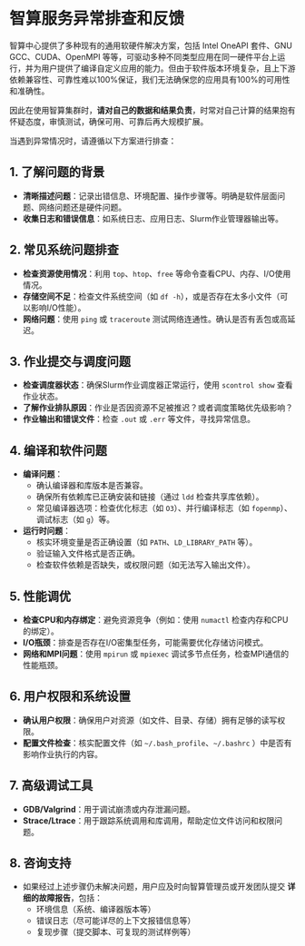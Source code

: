 # 智算服务异常排查和反馈

智算中心提供了多种现有的通用软硬件解决方案，包括 Intel OneAPI 套件、GNU GCC、CUDA、OpenMPI 等等，可驱动多种不同类型应用在同一硬件平台上运行，并为用户提供了编译自定义应用的能力。但由于软件版本环境复杂，且上下游依赖兼容性、可靠性难以100%保证，我们无法确保您的应用具有100%的可用性和准确性。

因此在使用智算集群时，**请对自己的数据和结果负责**，时常对自己计算的结果抱有怀疑态度，审慎测试，确保可用、可靠后再大规模扩展。

当遇到异常情况时，请遵循以下方案进行排查：

## 1. 了解问题的背景

- **清晰描述问题**：记录出错信息、环境配置、操作步骤等。明确是软件层面问题、网络问题还是硬件问题。
- **收集日志和错误信息**：如系统日志、应用日志、Slurm作业管理器输出等。

## 2. 常见系统问题排查

- **检查资源使用情况**：利用 `top`、`htop`、`free` 等命令查看CPU、内存、I/O使用情况。
- **存储空间不足**：检查文件系统空间（如 `df -h`），或是否存在太多小文件（可以影响I/O性能）。
- **网络问题**：使用 `ping` 或 `traceroute` 测试网络连通性。确认是否有丢包或高延迟。

## 3. 作业提交与调度问题

- **检查调度器状态**：确保Slurm作业调度器正常运行，使用 `scontrol show` 查看作业状态。
- **了解作业排队原因**：作业是否因资源不足被推迟？或者调度策略优先级影响？
- **作业输出和错误文件**：检查 `.out` 或 `.err` 等文件，寻找异常信息。

## 4. 编译和软件问题

- **编译问题**：
  - 确认编译器和库版本是否兼容。
  - 确保所有依赖库已正确安装和链接（通过 `ldd` 检查共享库依赖）。
  - 常见编译器选项：检查优化标志（如 `O3`）、并行编译标志（如 `fopenmp`）、调试标志（如 `g`）等。
- **运行时问题**：
  - 核实环境变量是否正确设置（如 `PATH`、`LD_LIBRARY_PATH` 等）。
  - 验证输入文件格式是否正确。
  - 检查软件依赖是否缺失，或权限问题（如无法写入输出文件）。

## 5. 性能调优

- **检查CPU和内存绑定**：避免资源竞争（例如：使用 `numactl` 检查内存和CPU的绑定）。
- **I/O瓶颈**：排查是否存在I/O密集型任务，可能需要优化存储访问模式。
- **网络和MPI问题**：使用 `mpirun` 或 `mpiexec` 调试多节点任务，检查MPI通信的性能瓶颈。

## 6. 用户权限和系统设置

- **确认用户权限**：确保用户对资源（如文件、目录、存储）拥有足够的读写权限。
- **配置文件检查**：核实配置文件（如 `~/.bash_profile`、`~/.bashrc` ）中是否有影响作业执行的内容。

## 7. 高级调试工具

- **GDB/Valgrind**：用于调试崩溃或内存泄漏问题。
- **Strace/Ltrace**：用于跟踪系统调用和库调用，帮助定位文件访问和权限问题。

## 8. 咨询支持

- 如果经过上述步骤仍未解决问题，用户应及时向智算管理员或开发团队提交 **详细的故障报告**，包括：
  - 环境信息（系统、编译器版本等）
  - 错误日志（尽可能详尽的上下文报错信息等）
  - 复现步骤（提交脚本、可复现的测试样例等）
